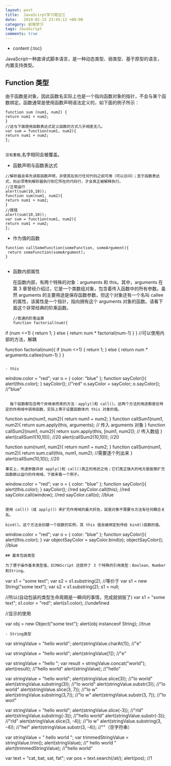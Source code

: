 ```yaml
---
layout: post
title:  JavaScirpt学习笔记三
date:   2019-02-15 23:45:12 +08:00
category: 前端学习
tags: JavaScript
comments: true
---
```


* content
{:toc}

JavaScript一种直译式脚本语言，是一种动态类型、弱类型、基于原型的语言，内置支持类型。








## Function 类型

  由于函数是对象，因此函数名实际上也是一个指向函数对象的指针，不会与某个函数绑定。函数通常是使用函数声明语法定义的，如下面的例子所示：
  ```
  function sum (num1, num2) {
 return num1 + num2;
  }
//这与下面使用函数表达式定义函数的方式几乎相差无几。
var sum = function(num1, num2){
 return num1 + num2;
};


  ```

`没有重载`,名字相同会被覆盖。

- 函数声明与函数表达式

 ```
 //解析器会率先读取函数声明，并使其在执行任何代码之前可用（可以访问）；至于函数表达式，则必须等到解析器执行到它所在的代码行，才会真正被解释执行。
//正常运行
 alert(sum(10,10));
function sum(num1, num2){
 return num1 + num2;
}
//报错
alert(sum(10,10));
var sum = function(num1, num2){
 return num1 + num2;
};

 ```
- 作为值的函数

```
function callSomeFunction(someFunction, someArgument){
 return someFunction(someArgument);
}


```
- 函数内部属性

  在函数内部，有两个特殊的对象：arguments 和 this。其中，arguments 在第 3 章曾经介绍过，它是一个类数组对象，包含着传入函数中的所有参数。虽然 arguments 的主要用途是保存函数参数，但这个对象还有一个名叫 callee 的属性，该属性是一个指针，指向拥有这个 arguments 对象的函数。请看下面这个非常经典的阶乘函数。

  ```
  //普通的阶乘运算
  function factorial(num){
 if (num <=1) {
 return 1;
 } else {
 return num * factorial(num-1)
 }
}
  //可以使用内部的方法，解耦

  function factorial(num){
 if (num <=1) {
 return 1;
 } else {
 return num * arguments.callee(num-1)
 }
}

  ```

- this

```
window.color = "red";
var o = { color: "blue" };
function sayColor(){
 alert(this.color);
}
sayColor(); //"red"
o.sayColor = sayColor;
o.sayColor(); //"blue"

```

  每个函数都包含两个非继承而来的方法：apply()和 call()。这两个方法的用途都是在特定的作用域中调用函数，实际上等于设置函数体内 this 对象的值。
  ```
  function sum(num1, num2){
 return num1 + num2;
}
function callSum1(num1, num2){
 return sum.apply(this, arguments); // 传入 arguments 对象
}
function callSum2(num1, num2){
 return sum.apply(this, [num1, num2]); // 传入数组
}
alert(callSum1(10,10)); //20
alert(callSum2(10,10)); //20


function sum(num1, num2){
 return num1 + num2;
}
function callSum(num1, num2){
 return sum.call(this, num1, num2); //需要逐个列出来
}
alert(callSum(10,10)); //20


  ```
  事实上，传递参数并非 apply()和 call()真正的用武之地；它们真正强大的地方是能够扩充函数赖以运行的作用域。下面来看一个例子。

  ```
  window.color = "red";
var o = { color: "blue" };
function sayColor(){
 alert(this.color);
}
sayColor(); //red
sayColor.call(this); //red
sayColor.call(window); //red
sayColor.call(o); //blue

  ```

  使用 call()（或 apply()）来扩充作用域的最大好处，就是对象不需要与方法有任何耦合关系。

  bind()。这个方法会创建一个函数的实例，其 this 值会被绑定到传给 bind()函数的值。

  ```
  window.color = "red";
var o = { color: "blue" };
function sayColor(){
 alert(this.color);
}
var objectSayColor = sayColor.bind(o);
objectSayColor(); //blue

  ```
## 基本包装类型

  为了便于操作基本类型值，ECMAScript 还提供了 3 个特殊的引用类型：Boolean、Number 和String。  

  ```
  var s1 = "some text";
var s2 = s1.substring(2);
//等价于
var s1 = new String("some text");
var s2 = s1.substring(2);
s1 = null;

//所以(自动包装的类型生命周期是一瞬间的事情，完成就销毁了)
var s1 = "some text";
s1.color = "red";
alert(s1.color); //undefined

//显示的使用

var obj = new Object("some text");
alert(obj instanceof String); //true


  ```
- String类型

```
var stringValue = "hello world";
alert(stringValue.charAt(1)); //"e"

var stringValue = "hello world";
alert(stringValue[1]); //"e"

var stringValue = "hello ";
var result = stringValue.concat("world");
alert(result); //"hello world"
alert(stringValue); //"hello"

var stringValue = "hello world";
alert(stringValue.slice(3)); //"lo world"
alert(stringValue.substring(3)); //"lo world"
alert(stringValue.substr(3)); //"lo world"
alert(stringValue.slice(3, 7)); //"lo w"
alert(stringValue.substring(3,7)); //"lo w"
alert(stringValue.substr(3, 7)); //"lo worl"

var stringValue = "hello world";
alert(stringValue.slice(-3)); //"rld"
alert(stringValue.substring(-3)); //"hello world"
alert(stringValue.substr(-3)); //"rld"
alert(stringValue.slice(3, -4)); //"lo w"
alert(stringValue.substring(3, -4)); //"hel"
alert(stringValue.substr(3, -4)); //""（空字符串）

var stringValue = " hello world ";
var trimmedStringValue = stringValue.trim();
alert(stringValue); //" hello world "
alert(trimmedStringValue); //"hello world"

var text = "cat, bat, sat, fat";
var pos = text.search(/at/);
alert(pos); //1

```
